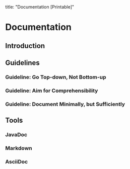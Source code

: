 <frontmatter>
title: "Documentation [Printable]"
</frontmatter>

<link rel="stylesheet" href="{{baseUrl}}/css/textbook.css">

<div class="website-content">

<div id="main">

# Documentation

## Introduction

<include src="introduction/what/unit-inParent-asPanel-print.md" boilerplate />

## Guidelines

### Guideline: Go Top-down, Not Bottom-up

<include src="guidelines/goTopDown/what/unit-inParent-asPanel-print.md" boilerplate />
<include src="guidelines/goTopDown/why/unit-inParent-asPanel-print.md" boilerplate />
<include src="guidelines/goTopDown/how/unit-inParent-asPanel-print.md" boilerplate />

### Guideline: Aim for Comprehensibility

<include src="guidelines/aimForComprehensibility/what/unit-inParent-asPanel-print.md" boilerplate />
<include src="guidelines/aimForComprehensibility/how/unit-inParent-asPanel-print.md" boilerplate />

### Guideline: Document Minimally, but Sufficiently

<include src="guidelines/documentMinimally/what/unit-inParent-asPanel-print.md" boilerplate />
<include src="guidelines/documentMinimally/how/unit-inParent-asPanel-print.md" boilerplate />

## Tools

### JavaDoc

<include src="tools/javaDoc/what/unit-inParent-asPanel-print.md" boilerplate />
<!-- TODO: add how -->

### Markdown

<include src="tools/markdown/what/unit-inParent-asPanel-print.md" boilerplate />
<!-- TODO: add how -->

### AsciiDoc

<include src="tools/asciiDoc/what/unit-inParent-asPanel-print.md" boilerplate />

</div>

</div>
